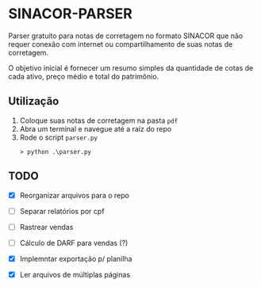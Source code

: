 # SINACOR-PARSER
Parser gratuito para notas de corretagem no formato SINACOR que não requer conexão com internet ou compartilhamento de suas notas de corretagem.

O objetivo inicial é fornecer um resumo simples da quantidade de cotas de cada ativo, preço médio e total do patrimônio.

## Utilização

1. Coloque suas notas de corretagem na pasta `pdf`
2. Abra um terminal e navegue até a raíz do repo
3. Rode o script `parser.py`
    ```
    > python .\parser.py
    ```

## TODO
- [x] Reorganizar arquivos para o repo
- [ ] Separar relatórios por cpf
- [ ] Rastrear vendas
- [ ] Cálculo de DARF para vendas (?)
- [x] Implemntar exportação p/ planilha
- [x] Ler arquivos de múltiplas páginas


